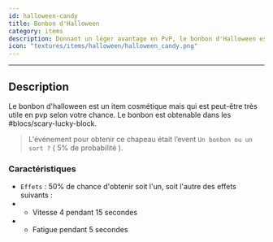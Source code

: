 ```yaml
---
id: halloween-candy
title: Bonbon d'Halloween
category: items
description: Donnant un léger avantage en PvP, le bonbon d'Halloween est un item très utile.
icon: "textures/items/halloween/halloween_candy.png"
---
```

___
## Description

Le bonbon d'halloween est un item cosmétique mais qui est peut-être très utile en pvp selon votre chance. Le bonbon est obtenable dans les #blocs/scary-lucky-block.

> L'événement pour obtenir ce chapeau était l’event ``Un bonbon ou un sort ?`` ( 5% de probabilité ).

### Caractéristiques

* ``Effets`` : 50% de chance d'obtenir soit l'un, soit l'autre des effets suivants :
* * Vitesse 4 pendant 15 secondes
* * Fatigue pendant 5 secondes